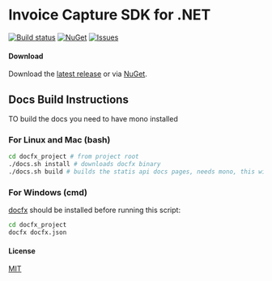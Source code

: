 # Invoice Capture SDK for .NET

[![Build status](https://ci.appveyor.com/api/projects/status/bvvchuog648l3dlo?svg=true)](https://ci.appveyor.com/project/jmadureira/invoicecapturelib)
[![NuGet](https://img.shields.io/nuget/v/InvoiceCaptureLib.svg?label=NuGet&style=flat-square)](https://www.nuget.org/packages/InvoiceCaptureLib/)
[![Issues](https://img.shields.io/github/issues/invisiblecloud/InvoiceCaptureLib.svg?style=flat-square)](https://github.com/invisiblecloud/InvoiceCaptureLib/issues)

#### Download

Download the [latest release] or via [NuGet].


## Docs Build Instructions

TO build the docs you need to have mono installed

### For Linux and Mac (bash)

```bash
cd docfx_project # from project root
./docs.sh install # downloads docfx binary
./docs.sh build # builds the statis api docs pages, needs mono, this will build into /docs
```

### For Windows (cmd)

[docfx](https://dotnet.github.io/docfx/) should be installed before running this script:

```cmd
cd docfx_project
docfx docfx.json
```

#### License

[MIT]

[latest release]: https://github.com/invisiblecloud/InvoiceCaptureLib/releases
[NuGet]: https://www.nuget.org/packages/InvoiceCaptureLib/
[MIT]: https://github.com/invisiblecloud/InvoiceCaptureLib/blob/master/LICENSE
